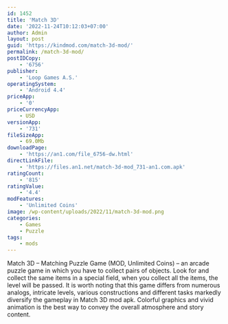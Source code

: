 ```yaml
---
id: 1452
title: 'Match 3D'
date: '2022-11-24T10:12:03+07:00'
author: Admin
layout: post
guid: 'https://kindmod.com/match-3d-mod/'
permalink: /match-3d-mod/
postIDCopy:
    - '6756'
publisher:
    - 'Loop Games A.S.'
operatingSystem:
    - 'Android 4.4'
priceApp:
    - '0'
priceCurrencyApp:
    - USD
versionApp:
    - '731'
fileSizeApp:
    - 69.0Mb
downloadPage:
    - 'https://an1.com/file_6756-dw.html'
directLinkFile:
    - 'https://files.an1.net/match-3d-mod_731-an1.com.apk'
ratingCount:
    - '815'
ratingValue:
    - '4.4'
modFeatures:
    - 'Unlimited Coins'
image: /wp-content/uploads/2022/11/match-3d-mod.png
categories:
    - Games
    - Puzzle
tags:
    - mods
---
```


Match 3D – Matching Puzzle Game (MOD, Unlimited Coins) – an arcade puzzle game in which you have to collect pairs of objects. Look for and collect the same items in a special field, when you collect all the items, the level will be passed. It is worth noting that this game differs from numerous analogs, intricate levels, various constructions and different tasks markedly diversify the gameplay in Match 3D mod apk. Colorful graphics and vivid animation is the best way to convey the overall atmosphere and story content.